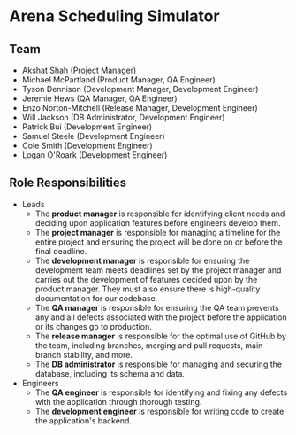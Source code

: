 ﻿# Arena Scheduling Simulator

## Team
* Akshat Shah (Project Manager)
* Michael McPartland (Product Manager, QA Engineer)
* Tyson Dennison (Development Manager, Development Engineer)
* Jeremie Hews (QA Manager, QA Engineer)
* Enzo Norton-Mitchell (Release Manager, Development Engineer)
* Will Jackson (DB Administrator, Development Engineer)
* Patrick Bui (Development Engineer)
* Samuel Steele (Development Engineer)
* Cole Smith (Development Engineer)
* Logan O'Roark (Development Engineer)

## Role Responsibilities
* Leads
    * The **product manager** is responsible for identifying client needs and deciding upon application features before engineers develop them.
    * The **project manager** is responsible for managing a timeline for the entire project and ensuring the project will be done on or before the final deadline.
    * The **development manager** is responsible for ensuring the development team meets deadlines set by the project manager and carries out the development of features decided upon by the product manager. They must also ensure there is high-quality documentation for our codebase.
    * The **QA manager** is responsible for ensuring the QA team prevents any and all defects associated with the project before the application or its changes go to production.
    * The **release manager** is responsible for the optimal use of GitHub by the team, including branches, merging and pull requests, main branch stability, and more.
    * The **DB administrator** is responsible for managing and securing the database, including its schema and data.
* Engineers
    * The **QA engineer** is responsible for identifying and fixing any defects with the application through thorough testing.
    * The **development engineer** is responsible for writing code to create the application's backend.
